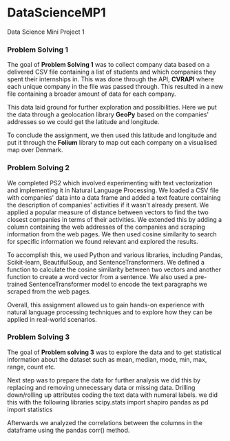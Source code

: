# DataScienceMP1
Data Science Mini Project 1

### Problem Solving 1
The goal of **Problem Solving 1** was to collect company data based on a delivered CSV file containing a list of students and which companies they spent their internships in. This was done through the API, **CVRAPI** where each unique company in the file was passed through. This resulted in a new file containing a broader amount of data for each company.

This data laid ground for further exploration and possibilities. Here we put the data through a geolocation library **GeoPy** based on the companies' addresses so we could get the latitude and longitude.

To conclude the assignment, we then used this latitude and longitude and put it through the **Folium** library to map out each company on a visualised map over Denmark.


### Problem Solving 2
We completed PS2 which involved experimenting with text vectorization and implementing it in Natural Language Processing. We loaded a CSV file with companies' data into a data frame and added a text feature containing the description of companies' activities if it wasn't already present. We applied a popular measure of distance between vectors to find the two closest companies in terms of their activities. We extended this by adding a column containing the web addresses of the companies and scraping information from the web pages. We then used cosine similarity to search for specific information we found relevant and explored the results.

To accomplish this, we used Python and various libraries, including Pandas, Scikit-learn, BeautifulSoup, and SentenceTransformers. We defined a function to calculate the cosine similarity between two vectors and another function to create a word vector from a sentence. We also used a pre-trained SentenceTransformer model to encode the text paragraphs we scraped from the web pages.

Overall, this assignment allowed us to gain hands-on experience with natural language processing techniques and to explore how they can be applied in real-world scenarios.


### Problem Solving 3
The goal of **Problem solving 3** was to explore the data and to get statistical information about the dataset such as mean, median, mode, min, max, range, count etc.

Next step was to prepare the data for further analysis we did this by replacing and removing unnecessary data or missing data. Drilling down/rolling up attributes coding the text data with numeral labels. we did this with the following libraries 
scipy.stats import shapiro
pandas as pd
import statistics

Afterwards we analyzed the correlations between the columns in the dataframe using the pandas corr() method.



